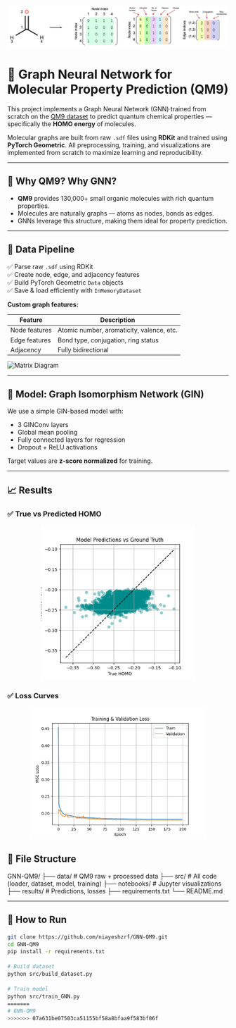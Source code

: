 <!-- Banner Image -->
<p align="center">
  <img src="notebooks/Cover.png" width="600"/>
</p>

# 🧪 Graph Neural Network for Molecular Property Prediction (QM9)

This project implements a Graph Neural Network (GNN) trained from scratch on the [QM9 dataset](https://deepchemdata.s3-us-west-1.amazonaws.com/datasets/gdb9.tar.gz) to predict quantum chemical properties — specifically the **HOMO energy** of molecules.

Molecular graphs are built from raw `.sdf` files using **RDKit** and trained using **PyTorch Geometric**. All preprocessing, training, and visualizations are implemented from scratch to maximize learning and reproducibility.

---

## 🔬 Why QM9? Why GNN?

- **QM9** provides 130,000+ small organic molecules with rich quantum properties.
- Molecules are naturally graphs — atoms as nodes, bonds as edges.
- GNNs leverage this structure, making them ideal for property prediction.

---

## 🧬 Data Pipeline

✅ Parse raw `.sdf` using RDKit  
✅ Create node, edge, and adjacency features  
✅ Build PyTorch Geometric `Data` objects  
✅ Save & load efficiently with `InMemoryDataset`

**Custom graph features:**

| Feature | Description |
|--------|-------------|
| Node features | Atomic number, aromaticity, valence, etc. |
| Edge features | Bond type, conjugation, ring status |
| Adjacency | Fully bidirectional |

![Matrix Diagram](notebooks/matrix_example.png) <!-- You can use your schematic here -->

---

## 🧠 Model: Graph Isomorphism Network (GIN)

We use a simple GIN-based model with:

- 3 GINConv layers
- Global mean pooling
- Fully connected layers for regression
- Dropout + ReLU activations

Target values are **z-score normalized** for training.

---

## 📈 Results

### ✅ True vs Predicted HOMO

<p align="center">
  <img src="notebooks/pred_vs_true.png" width="350"/>
</p>

### ✅ Loss Curves

<p align="center">
  <img src="notebooks/loss_curve.png" width="400"/>
</p>



## 🧾 File Structure

GNN-QM9/
├── data/                # QM9 raw + processed data
├── src/                 # All code (loader, dataset, model, training)
├── notebooks/           # Jupyter visualizations
├── results/             # Predictions, losses
├── requirements.txt
└── README.md

---

## 🚀 How to Run

```bash
git clone https://github.com/niayeshzrf/GNN-QM9.git
cd GNN-QM9
pip install -r requirements.txt

# Build dataset
python src/build_dataset.py

# Train model
python src/train_GNN.py
=======
# GNN-QM9
>>>>>>> 07a631be07503ca51155bf58a8bfaa9f583bf06f
